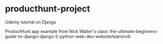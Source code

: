 # producthunt-project
Udemy tutorial on Django

ProductHunt app example from Nick Walter's class:
the-ultimate-beginners-guide-to-django-django-2-python-web-dev-website/learn/v4/
